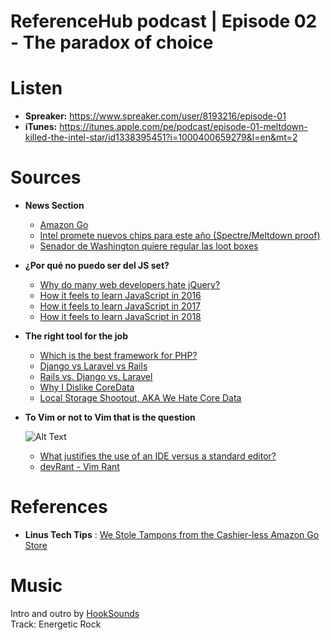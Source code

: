 # ReferenceHub podcast | Episode 02 - The paradox of choice

# Listen
- **Spreaker:** https://www.spreaker.com/user/8193216/episode-01
- **iTunes:** https://itunes.apple.com/pe/podcast/episode-01-meltdown-killed-the-intel-star/id1338395451?i=1000400659279&l=en&mt=2

# Sources

* **News Section**
  * [Amazon Go](http://whnt.com/2018/01/28/inside-amazon-go-the-store-of-the-future/)
  * [Intel promete nuevos chips para este año (Spectre/Meltdown proof)](https://www.engadget.com/2018/01/26/intel-spectre-meltdown-chips/)
  * [Senador de Washington quiere regular las loot boxes](https://www.engadget.com/2018/01/25/washington-state-senator-regulate-loot-boxes/)

* **¿Por qué no puedo ser del JS set?**

  * [Why do many web developers hate jQuery?](https://medium.com/@simonhamp/why-do-many-web-developers-hate-jquery-2c1a6fba0b96)
  * [How it feels to learn JavaScript in 2016](https://hackernoon.com/how-it-feels-to-learn-javascript-in-2016-d3a717dd577f)
  * [How it feels to learn JavaScript in 2017](https://medium.com/front-end-hacking/how-it-feels-to-learn-javascript-in-2017-a934b801fbe)
  * [How it feels to learn JavaScript in 2018](https://codeburst.io/how-it-feels-to-learn-javascript-in-2018-6b2cf7abb6aa)

* **The right tool for the job**

  * [Which is the best framework for PHP?](https://www.quora.com/Which-is-the-best-framework-for-PHP)
  * [Django vs Laravel vs Rails](http://www.findalltogether.com/post/django-vs-laravel-vs-rails/)
  * [Rails vs. Django vs. Laravel](https://stackshare.io/stackups/django-vs-laravel-vs-rails)
  * [Why I Dislike CoreData](http://gopalkri.com/2017/04/26/Why-I-Dislike-Coredata/)
  * [Local Storage Shootout, AKA We Hate Core Data](http://sharedinstance.com/7)

* **To Vim or not to Vim that is the question**

  ![Alt Text](https://imgur.com/CVpc7nD.gif "How it feels to use Vim")
  * [What justifies the use of an IDE versus a standard editor?](https://softwareengineering.stackexchange.com/questions/20950/what-justifies-the-use-of-an-ide-versus-a-standard-editor)
  * [devRant - Vim Rant](https://devrant.com/rants/137997/are-people-using-vim-doing-it-for-the-sake-of-it-is-there-such-a-thing-as-a-vim)

# References

* **Linus Tech Tips** : [We Stole Tampons from the Cashier-less Amazon Go Store](https://www.youtube.com/watch?v=vorkmWa7He8)

# Music

  Intro and outro by [HookSounds](https://www.hooksounds.com)  
  Track: Energetic Rock
